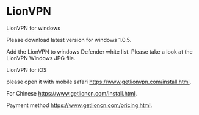 # LionVPN
LionVPN for windows

Please download latest version for windows 1.0.5.

Add the LionVPN to windows Defender white list. Please take a look at the LionVPN Windows JPG file.



LionVPN for iOS

please open it with mobile safari https://www.getlionvpn.com/install.html.


For Chinese https://www.getlioncn.com/install.html.

Payment method https://www.getlioncn.com/pricing.html.
